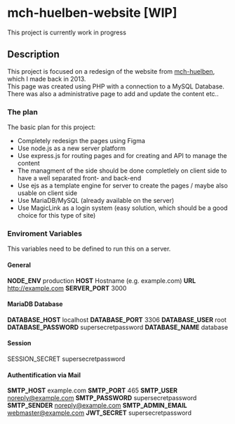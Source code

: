 # mch-huelben-website [WIP]
This project is currently work in progress

## Description
This project is focused on a redesign of the website from [mch-huelben](https://old.mch-huelben.de), which I made back in 2013.  
This page was created using PHP with a connection to a MySQL Database. There was also a administrative page to add and update the content etc..

### The plan
The basic plan for this project:
- Completely redesign the pages using Figma
- Use node.js as a new server platform
- Use express.js for routing pages and for creating and API to manage the content
- The managment of the side should be done completlely on client side to have a well separated front- and back-end
- Use ejs as a template engine for server to create the pages / maybe also usable on client side
- Use MariaDB/MySQL (already available on the server)
- Use MagicLink as a login system (easy solution, which should be a good choice for this type of site)



### Enviroment Variables
This variables need to be defined to run this on a server.

#### General
**NODE_ENV** production
**HOST** Hostname (e.g. example.com)
**URL** http://example.com
**SERVER_PORT** 3000

#### MariaDB Database
**DATABASE_HOST** localhost
**DATABASE_PORT** 3306
**DATABASE_USER** root
**DATABASE_PASSWORD** supersecretpassword
**DATABASE_NAME** database

#### Session
SESSION_SECRET supersecretpassword

#### Authentification via Mail
**SMTP_HOST** example.com
**SMTP_PORT** 465
**SMTP_USER** noreply@example.com
**SMTP_PASSWORD** supersecretpassword
**SMTP_SENDER** noreply@example.com
**SMTP_ADMIN_EMAIL** webmaster@example.com
**JWT_SECRET** supersecretpassword
